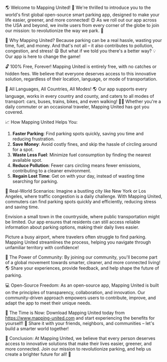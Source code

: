 🌎 Welcome to Mapping United! 🚀 We're thrilled to introduce you to the world's first global open-source smart parking app, designed to make your life easier, greener, and more connected! 😊 As we roll out our app across the USA and beyond, we invite users from every corner of the globe to join our mission: to revolutionize the way we park. 🚗

👋 Why Mapping United? Because parking can be a real hassle, wasting your time, fuel, and money. And that's not all – it also contributes to pollution, congestion, and stress! 😩 But what if we told you there's a better way? 💡 Our app is here to change the game!

🔓 100% Free, Forever!
Mapping United is entirely free, with no catches or hidden fees. We believe that everyone deserves access to this innovative solution, regardless of their location, language, or mode of transportation.

💬 All Languages, All Countries, All Modes! 🌎
Our app supports every language, works in every country and county, and caters to all modes of transport: cars, buses, trains, bikes, and even walking! 🚶‍♂️ Whether you're a daily commuter or an occasional traveler, Mapping United has got you covered.

📈 How Mapping United Helps You:
1. **Faster Parking**: Find parking spots quickly, saving you time and reducing frustration.
2. **Save Money**: Avoid costly fines, and skip the hassle of circling around for a spot.
3. **Waste Less Fuel**: Minimize fuel consumption by finding the nearest available spot.
4. **Reduce Pollution**: Fewer cars circling means fewer emissions, contributing to a cleaner environment.
5. **Regain Lost Time**: Get on with your day, instead of wasting time searching for parking.

🌆 Real-World Scenarios:
Imagine a bustling city like New York or Los Angeles, where traffic congestion is a daily challenge. With Mapping United, commuters can find parking spots quickly and efficiently, reducing stress and saving time.

Envision a small town in the countryside, where public transportation might be limited. Our app ensures that residents can still access reliable information about parking options, making their daily lives easier.

Picture a busy airport, where travelers often struggle to find parking. Mapping United streamlines the process, helping you navigate through unfamiliar territory with confidence!

🌟 The Power of Community:
By joining our community, you'll become part of a global movement towards smarter, cleaner, and more connected living! 🌎 Share your experiences, provide feedback, and help shape the future of parking.

💻 Open-Source Freedom:
As an open-source app, Mapping United is built on the principles of transparency, collaboration, and innovation. Our community-driven approach empowers users to contribute, improve, and adapt the app to meet their unique needs.

🎉 The Time is Now:
Download Mapping United today from https://www.mapping-united.com and start experiencing the benefits for yourself! 📲 Share it with your friends, neighbors, and communities – let's build a smarter world together!

💪 Conclusion:
At Mapping United, we believe that every person deserves access to innovative solutions that make their lives easier, greener, and more connected. Join our mission to revolutionize parking, and help us create a brighter future for all! 💫